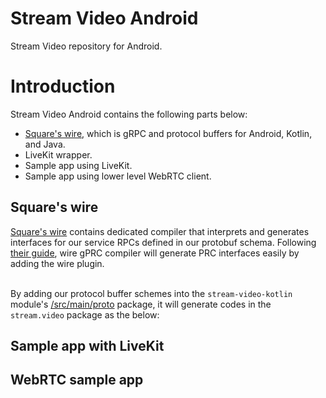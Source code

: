 # Stream Video Android

Stream Video repository for Android.


# Introduction

Stream Video Android contains the following parts below:

- [Square's wire](https://github.com/square/wire/), which is gRPC and protocol buffers for Android, Kotlin, and Java.
- LiveKit wrapper.
- Sample app using LiveKit.
- Sample app using lower level WebRTC client.

## Square's wire

[Square's wire](https://github.com/square/wire/) contains dedicated compiler that interprets and generates interfaces for our service RPCs defined in our protobuf schema. 
Following [their guide](https://square.github.io/wire/wire_grpc/), wire gPRC compiler will generate PRC interfaces easily by adding the wire plugin. <br><br>

By adding our protocol buffer schemes into the `stream-video-kotlin` module's [/src/main/proto](https://github.com/GetStream/video-android/tree/main/stream-video-kotlin/src/main/proto) package, it will generate codes in the `stream.video` package as the below:


## Sample app with LiveKit


## WebRTC sample app

